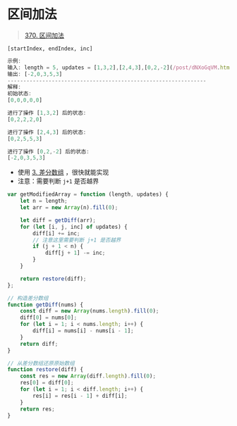 
# 区间加法



> [370. 区间加法](https://leetcode.cn/problems/range-addition/)


`[startIndex, endIndex, inc]`

```javascript
示例:
输入: length = 5, updates = [1,3,2],[2,4,3],[0,2,-2](/post/dNXoGqVM.html#1,3,2],[2,4,3],[0,2,-2)
输出: [-2,0,3,5,3]
---------------------------------------------------------------
解释:
初始状态:
[0,0,0,0,0]

进行了操作 [1,3,2] 后的状态:
[0,2,2,2,0]

进行了操作 [2,4,3] 后的状态:
[0,2,5,5,3]

进行了操作 [0,2,-2] 后的状态:
[-2,0,3,5,3]
```


- 使用 [3. 差分数组](/post/cuhn3EFf.html) ，很快就能实现
- 注意：需要判断 `j+1` 是否越界

```javascript hl:8
var getModifiedArray = function (length, updates) {
    let n = length;
    let arr = new Array(n).fill(0);

    let diff = getDiff(arr);
    for (let [i, j, inc] of updates) {
        diff[i] += inc;
        // 注意这里需要判断 j+1 是否越界
        if (j + 1 < n) {
            diff[j + 1] -= inc;
        }
    }

    return restore(diff);
};

// 构造差分数组
function getDiff(nums) {
    const diff = new Array(nums.length).fill(0);
    diff[0] = nums[0];
    for (let i = 1; i < nums.length; i++) {
        diff[i] = nums[i] - nums[i - 1];
    }
    return diff;
}

// 从差分数组还原原始数组
function restore(diff) {
    const res = new Array(diff.length).fill(0);
    res[0] = diff[0];
    for (let i = 1; i < diff.length; i++) {
        res[i] = res[i - 1] + diff[i];
    }
    return res;
}
```

